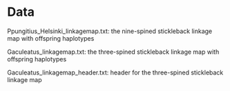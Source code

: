 # Data

Ppungitius_Helsinki_linkagemap.txt: the nine-spined stickleback linkage map with offspring haplotypes


Gaculeatus_linkagemap.txt: the three-spined stickleback linkage map with offspring haplotypes

Gaculeatus_linkagemap_header.txt: header for the three-spined stickleback linkage map
